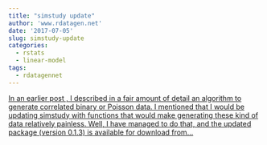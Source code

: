 ```yaml
---
title: "simstudy update"
author: 'www.rdatagen.net'
date: '2017-07-05'
slug: simstudy-update
categories:
  - rstats
  - linear-model
tags:
  - rdatagennet
---
```


[In an earlier post , I described in a fair amount of detail an algorithm to generate correlated binary or Poisson data. I mentioned that I would be updating simstudy with functions that would make generating these kind of data relatively painless. Well, I have managed to do that, and the updated package (version 0.1.3) is available for download from...<click to read more>](https://www.rdatagen.net/post/simstudy-update-two-functions-for-correlation/)

